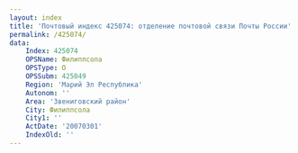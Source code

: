 ```yaml
---
layout: index
title: 'Почтовый индекс 425074: отделение почтовой связи Почты России'
permalink: /425074/
data:
    Index: 425074
    OPSName: Филиппсола
    OPSType: О
    OPSSubm: 425049
    Region: 'Марий Эл Республика'
    Autonom: ''
    Area: 'Звениговский район'
    City: Филиппсола
    City1: ''
    ActDate: '20070301'
    IndexOld: ''
---
```

